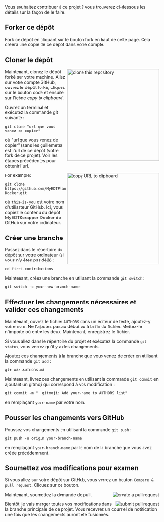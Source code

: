 Vous souhaitez contribuer à ce projet ? vous trouverez ci-dessous les détails sur la façon de le faire.
## Forker ce dépôt

Fork ce dépôt en cliquant sur le bouton fork en haut de cette page.
Cela créera une copie de ce dépôt dans votre compte.

## Cloner le dépôt

<img align="right" width="300" src="https://firstcontributions.github.io/assets/Readme/clone.png" alt="clone this repository" />

Maintenant, clonez le dépôt forké sur votre machine. Allez sur votre compte GitHub, ouvrez le dépôt forké, cliquez sur le bouton code et ensuite sur l'icône _copy to clipboard_.

Ouvrez un terminal et exécutez la commande git suivante :

```
git clone "url que vous venez de copier"
```

où "url que vous venez de copier" (sans les guillemets) est l'url de ce dépôt (votre fork de ce projet). Voir les étapes précédentes pour obtenir l'url.

<img align="right" width="300" src="https://firstcontributions.github.io/assets/Readme/copy-to-clipboard.png" alt="copy URL to clipboard" />

For example:

```
git clone https://github.com/MyEDTPlanner/MyEDTPlanner-Docker.git
```

où `this-is-you` est votre nom d'utilisateur GitHub. Ici, vous copiez le contenu du dépôt MyEDTScrapper-Docker de GitHub sur votre ordinateur.

## Créer une branche

Passez dans le répertoire du dépôt sur votre ordinateur (si vous n'y êtes pas déjà) :

```
cd first-contributions
```

Maintenant, créez une branche en utilisant la commande `git switch` :

```
git switch -c your-new-branch-name
```

## Effectuer les changements nécessaires et valider ces changements

Maintenant, ouvrez le fichier `AUTHORS` dans un éditeur de texte, ajoutez-y votre nom. Ne l'ajoutez pas au début ou à la fin du fichier. Mettez-le n'importe où entre les deux. Maintenant, enregistrez le fichier.



Si vous allez dans le répertoire du projet et exécutez la commande `git status`, vous verrez qu'il y a des changements.

Ajoutez ces changements à la branche que vous venez de créer en utilisant la commande `git add` :

```
git add AUTHORS.md
```
Maintenant, livrez ces changements en utilisant la commande `git commit` en ajoutant un gitmoji qui correspond à vos modification   :

```
git commit -m " :gitmoji: Add your-name to AUTHORS list"
```

en remplaçant `your-name` par votre nom.

## Pousser les changements vers GitHub

Poussez vos changements en utilisant la commande `git push` :

```
git push -u origin your-branch-name
```

en remplaçant `your-branch-name` par le nom de la branche que vous avez créée précédemment.

## Soumettez vos modifications pour examen

Si vous allez sur votre dépôt sur GitHub, vous verrez un bouton `Compare & pull request`. Cliquez sur ce bouton.

<img style="float: right;" src="https://firstcontributions.github.io/assets/Readme/compare-and-pull.png" alt="create a pull request" />

Maintenant, soumettez la demande de pull.

<img style="float: right;" src="https://firstcontributions.github.io/assets/Readme/submit-pull-request.png" alt="submit pull request" />

Bientôt, je vais merger toutes vos modifications dans la branche principale de ce projet. Vous recevrez un courriel de notification une fois que les changements auront été fusionnés.